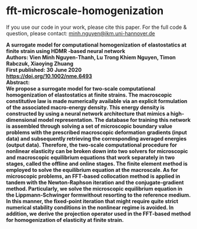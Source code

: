 # fft-microscale-homogenization

If you use our code in your work, please cite this paper.
For the full code & question, please contact: minh.nguyen@ikm.uni-hannover.de <br/>

<b>A surrogate model for computational homogenization of elastostatics at finite strain using HDMR ‐based neural network <b/><br/>
Authors: Vien Minh Nguyen‐Thanh, Lu Trong Khiem Nguyen, Timon Rabczuk, Xiaoying Zhuang <br/>
First published: 30 June 2020 <br/>
https://doi.org/10.1002/nme.6493 <br/>
<b>Abstract</b>: <br/>
We propose a surrogate model for two‐scale computational homogenization of elastostatics at finite strains. 
The macroscopic constitutive law is made numerically available via an explicit formulation of the associated macro‐energy density. 
This energy density is constructed by using a neural network architecture that mimics a high‐dimensional model representation. 
The database for training this network is assembled through solving a set of microscopic boundary value problems with the prescribed macroscopic deformation gradients 
(input data) and subsequently retrieving the corresponding averaged energies (output data). 
Therefore, the two‐scale computational procedure for nonlinear elasticity can be broken down into two solvers for microscopic and macroscopic equilibrium equations 
that work separately in two stages, called the offline and online stages. The finite element method is employed to solve the equilibrium equation at the macroscale. 
As for microscopic problems, an FFT‐based collocation method is applied in tandem with the Newton‐Raphson iteration and the conjugate‐gradient method. 
Particularly, we solve the microscopic equilibrium equation in the Lippmann‐Schwinger formwithout resorting to the reference medium. 
In this manner, the fixed‐point iteration that might require quite strict numerical stability conditions in the nonlinear regime is avoided. 
In addition, we derive the projection operator used in the FFT‐based method for homogenization of elasticity at finite strain.


